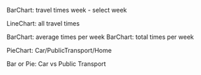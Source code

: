 BarChart: travel times week - select week

LineChart: all travel times

BarChart: average times per week
BarChart: total times per week

PieChart: Car/PublicTransport/Home

Bar or Pie: Car vs Public Transport
